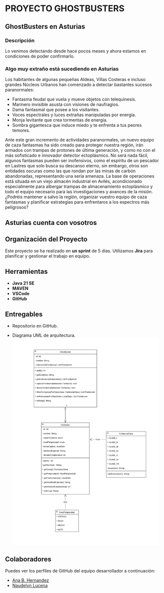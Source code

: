 # PROYECTO GHOSTBUSTERS

## GhostBusters en Asturias

### Descripción

Lo venimos detectando desde hace pocos meses y ahora estamos en condiciones de poder confirmarlo.

### Algo muy extraño está sucediendo en Asturias

Los habitantes de algunas pequeñas Aldeas, Villas Costeras e incluso grandes Núcleos Urbanos han comenzado a detectar bastantes sucesos paranormales:

* Fantasma feudal que vuela y mueve objetos con telequinesis.
* Marinero invisible asusta con visiones de naufragios.
* Dama fantasmal que posee a los visitantes.
* Voces espectrales y luces extrañas manipuladas por energía.
* Monja levitante que crea tormentas de energía.
* Sombra gigantesca que induce miedo y te enfrenta a tus peores temores.

Ante este gran incremento de actividades paranormales, un nuevo equipo de caza fantasmas ha sido creado para proteger nuestra región, irán armados con trampas de protones de última generación, y como no con el más sofisticado e innovador detector ectoplásmico.
No será nada fácil, algunos fantasmas pueden ser inofensivos, como el espíritu de un pescador en Lastres que solo busca su descanso eterno, sin embargo, otros son entidades oscuras como las que rondan por las minas de carbón abandonadas, representando una seria amenaza.
La base de operaciones está situada en un viejo almacén industrial en Avilés, acondicionado especialmente para albergar trampas de almacenamiento ectoplásmico y todo el equipo necesario para las investigaciones y avances de la misión.
¿Podréis mantener a salvo la región, organizar vuestro equipo de caza fantasmas y planificar estrategias para enfrentaros a los espectros más peligrosos?

## Asturias cuenta con vosotros

## Organización del Proyecto

Este proyecto se ha realizado en **un sprint** de 5 días. Utilizamos **Jira** para planificar y gestionar el trabajo en equipo.

## Herramientas

* **Java 21 SE**
* **MAVEN**
* **VSCode**
* **GitHub**

## Entregables

* Repositorio en GitHub.

* Diagrama UML de arquitectura.
 ![UML PROYECTOGHOSTBUSTERS](https://github.com/AnaBHernandez/Proyecto-GhostBusters/blob/main/proyecto-cazafantasmas/src/resources/UML%20Proyecto%20Cazafantasmas.jpg)

## Colaboradores

Puedes ver los perfiles de GitHub del equipo desarrollador a continuación:

* [Ana B. Hernandez](https://github.com/AnaBHernandez)
* [Naudelyn Lucena](https://github.com/NaudelynLucena)
